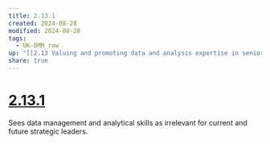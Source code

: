 ```yaml
---
title: 2.13.1
created: 2024-08-28
modified: 2024-08-28
tags:
  - UK-DMM_row
up: "[[2.13 Valuing and promoting data and analysis expertise in senior leadership roles]]"
share: true
---
```

# [2.13.1](2.13.1.md)

Sees data management and analytical skills as irrelevant for current and future strategic leaders.
